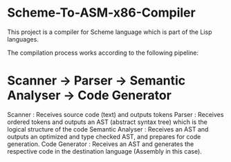 # Scheme-To-ASM-x86-Compiler
This project is a compiler for Scheme language which is part of the Lisp languages.

The compilation process works according to the following pipeline: 

# Scanner -> Parser -> Semantic Analyser -> Code Generator

Scanner : Receives source code (text) and outputs tokens
Parser : Receives ordered tokens and outputs an AST (abstract syntax tree) which is the logical structure of the code
Semantic Analyser : Receives an AST and outputs an optimized and type checked AST, and prepares for code generation. 
Code Generator : Receives an AST and generates the respective code in the destination language (Assembly in this case).

